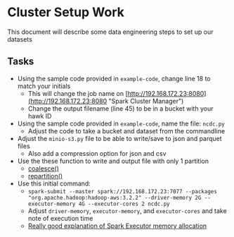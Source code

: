 # Cluster Setup Work

This document will describe some data engineering steps to set up our datasets

## Tasks

* Using the sample code provided in `example-code`, change line 18 to match your initials
  * This will change the job name on [http://192.168.172.23:8080](http://192.168.172.23:8080 "Spark Cluster Manager")
  * Change the output filename (line 45) to be in a bucket with your hawk ID
* Using the sample code provided in `example-code`, name the file: `ncdc.py`
  * Adjust the code to take a bucket and dataset from the commandline
* Adjust the `minio-s3.py` file to be able to write/save to json and parquet files
  * Also add a compression option for json and csv
* Use the these function to write and output file with only 1 partition
  * [coalesce()](https://spark.apache.org/docs/latest/api/python/reference/api/pyspark.sql.DataFrame.coalesce.html "Spark coalesce documentation")
  * [repartition()](https://spark.apache.org/docs/latest/api/python/reference/api/pyspark.sql.DataFrame.repartition.html?highlight=repartition#pyspark-sql-dataframe-repartition "Spark repartition documentation")
* Use this initial command:
  * `spark-submit --master spark://192.168.172.23:7077 --packages "org.apache.hadoop:hadoop-aws:3.2.2" --driver-memory 2G --executor-memory 4G --executor-cores 2 ncdc.py`
  * Adjust `driver-memory`, `executor-memory`, and `executor-cores` and take note of execution time
  * [Really good explanation of Spark Executor memory allocation](https://stackoverflow.com/questions/68249294/in-spark-what-is-the-meaning-of-spark-executor-pyspark-memory-configuration-opti#:~:text=Documentation%20explanation%20is%20given%20as%3A%20The%20amount%20of,an%20executor%20will%20be%20limited%20to%20this%20amount. "Spark memory allocation web page")
